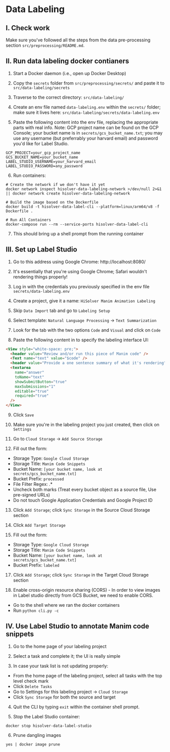 # Data Labeling

## I. Check work

Make sure you've followed all the steps from the data pre-processing section `src/preprocessing/README.md`.

## II. Run data labeling docker contianers

1. Start a Docker daemon (i.e., open up Docker Desktop)

2. Copy the `secrets` folder from `src/preprocessing/secrets/` and paste it to `src/data-labeling/secrets`

3. Traverse to the correct directory: `src/data-labeling/`

4. Create an env file named `data-labeling.env` within the `secrets/` folder; make sure it lives here: `src/data-labeling/secrets/data-labeling.env`

5. Paste the following content into the env file, replacing the appropriate parts with real info. Note: GCP project name can be found on the GCP Console; your bucket name is in `secrets/gcs_bucket_name.txt`; you may use any username (but preferrably your harvard email) and password you'd like for Label Studio.

```shell
GCP_PROJECT=your_gcp_project_name
GCS_BUCKET_NAME=your_bucket_name
LABEL_STUDIO_USERNAME=your_harvard_email
LABEL_STUDIO_PASSWORD=any_password
```

6. Run containers:

```shell
# Create the network if we don't have it yet
docker network inspect hisolver-data-labeling-network >/dev/null 2>&1 || docker network create hisolver-data-labeling-network

# Build the image based on the Dockerfile
docker build -t hisolver-data-label-cli --platform=linux/arm64/v8 -f Dockerfile .

# Run All Containers
docker-compose run --rm --service-ports hisolver-data-label-cli
```

7. This should bring up a shell prompt from the running container

## III. Set up Label Studio

1. Go to this address using Google Chrome: http://localhost:8080/

2. It's essentially that you're using Google Chrome; Safari wouldn't rendering things properly!

3. Log in with the credentials you previously specified in the env file `secrets/data-labeling.env`

4. Create a project, give it a name: `HiSolver Manim Animation Labeling`

5. Skip `Data Import` tab and go to `Labeling Setup`

6. Select template: `Natural Language Processing` -> `Text Summarization`

7. Look for the tab with the two options `Code` and `Visual` and click on `Code`

8. Paste the following content in to specify the labeling interface UI:

```html
<View style="white-space: pre;">
  <header value="Review and/or run this piece of Manim code" />
  <Text name="text" value="$code" />
  <header value="Provide a one sentence summary of what it's rendering" />
  <textarea
    name="answer"
    toName="text"
    showSubmitButton="true"
    maxSubmissions="1"
    editable="true"
    required="true"
  />
</View>
```

9. Click `Save`

10. Make sure you're in the labeling project you just created, then click on `Settings`

11. Go to `Cloud Storage` -> `Add Source Storage`

12. Fill out the form:

- Storage Type: `Google Cloud Storage`
- Storage Title: `Manim Code Snippets`
- Bucket Name: `[your bucket name, look at secrets/gcs_bucket_name.txt]`
- Bucket Prefix: `processed`
- File Filter Regex: .\*
- Uncheck both marks (Treat every bucket object as a source file, Use pre-signed URLs)
- Do not touch Google Application Credentials and Google Project ID

13. Click `Add Storage`; click `Sync Storage` in the Source Cloud Storage section

14. Click `Add Target Storage`

15. Fill out the form:

- Storage Type: `Google Cloud Storage`
- Storage Title: `Manim Code Snippets`
- Bucket Name: `[your bucket name, look at secrets/gcs_bucket_name.txt]`
- Bucket Prefix: `labeled`

17. Click `Add Storage`; click `Sync Storage` in the Target Cloud Storage section

18. Enable cross-origin resource sharing (CORS) - In order to view images in Label studio directly from GCS Bucket, we need to enable CORS.

- Go to the shell where we ran the docker containers
- Run `python cli.py -c`

## IV. Use Label Studio to annotate Manim code snippets

1. Go to the home page of your labeling project

2. Select a task and complete it; the UI is really simple

3. In case your task list is not updating properly:

- From the home page of the labeling project, select all tasks with the top level check mark
- Click `Delete Tasks`
- Go to Settings for this labeling project -> `Cloud Storage`
- Click `Sync Storage` for both the source and target

4. Quit the CLI by typing `exit` within the container shell prompt.

5. Stop the Label Studio container:

```shell
docker stop hisolver-data-label-studio
```

6. Prune dangling images

```shell
yes | docker image prune
```
